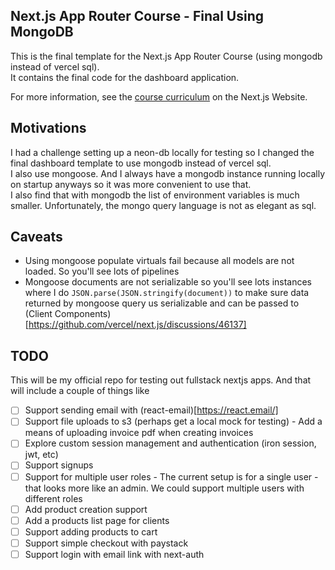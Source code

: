 ## Next.js App Router Course - Final Using MongoDB

This is the final template for the Next.js App Router Course (using mongodb instead of vercel sql).  
It contains the final code for the dashboard application.

For more information, see the [course curriculum](https://nextjs.org/learn) on the Next.js Website.

## Motivations
I had a challenge setting up a neon-db locally for testing so I changed the final dashboard template
to use mongodb instead of vercel sql.  
I also use mongoose. And I always have a mongodb instance running locally
on startup anyways so it was more convenient to use that.  
I also find that with mongodb the list of environment variables is much smaller.
Unfortunately, the mongo query language is not as elegant as sql.

## Caveats 
- Using mongoose populate virtuals fail because all models are not loaded. So you'll see lots of pipelines
- Mongoose documents are not serializable so you'll see lots instances where I do ```JSON.parse(JSON.stringify(document))```
  to make sure data returned by mongoose query us serializable and can be passed to (Client Components)[https://github.com/vercel/next.js/discussions/46137]

## TODO
This will be my official repo for testing out fullstack nextjs apps. And that will include a couple of things like
- [ ] Support sending email with (react-email)[https://react.email/]
- [ ] Support file uploads to s3 (perhaps get a local mock for testing) - Add a means of uploading invoice pdf when creating invoices
- [ ] Explore custom session management and authentication (iron session, jwt, etc)
- [ ] Support signups
- [ ] Support for multiple user roles - The current setup is for a single user - that looks more like an admin. We could support multiple users with different roles
- [ ] Add product creation support
- [ ] Add a products list page for clients
- [ ] Support adding products to cart
- [ ] Support simple checkout with paystack
- [ ] Support login with email link with next-auth
